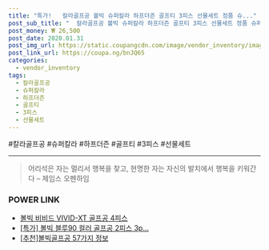 ```yaml
--- 
title: "특가!   칼라골프공 볼빅 슈퍼칼라 하프더즌 골프티 3피스 선물세트 정품 슈..." 
post_sub_title: "  칼라골프공 볼빅 슈퍼칼라 하프더즌 골프티 3피스 선물세트 정품 슈퍼칼라골프공골프티세트" 
post_money: ₩ 26,500 
post_date: 2020.01.31 
post_img_url: https://static.coupangcdn.com/image/vendor_inventory/images/2017/10/30/12/3/81709366-c4a5-4404-a3a6-42d21ebfefd3.jpg 
post_link_url: https://coupa.ng/bnJQ65 
categories: 
  - vendor_inventory 
tags: 
  - 칼라골프공 
  - 슈퍼칼라 
  - 하프더즌 
  - 골프티 
  - 3피스 
  - 선물세트 
--- 
```

  #칼라골프공 #슈퍼칼라 #하프더즌 #골프티 #3피스 #선물세트 
<hr> 

> 어리석은 자는 멀리서 행복을 찾고, 현명한 자는 자신의 발치에서 행복을 키워간다  – 제임스 오펜하임 


### POWER LINK

* <a href="https://blog.naver.com/sakai111/221784227209" target="_blank">볼빅 비비드 VIVID-XT 골프공 4피스</a>
* <a href="https://blog.naver.com/an0733/221791864704" target="_blank">[특가] 볼빅 블루90 컬러 골프공 2피스 3p...</a>
* <a href="https://blog.naver.com/fasyy4321/221790880232" target="_blank">[추천]볼빅골프공 57가지 정보</a>
